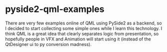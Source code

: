 # pyside2-qml-examples

There are very few examples online of QML using PySide2 as a backend, so I decided to start collecting
some simple ones while I learn this technology.
I think QML is a great idea that clearly separates logic from presentation, so hopefully people in VFX and Animation will start using it (instead of the QtDesigner ui to py conversion madness).
